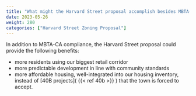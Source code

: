 ```yaml
---
title: "What might the Harvard Street proposal accomplish besides MBTA-CA compliance?"
date: 2023-05-26
weight: 280
categories: ["Harvard Street Zoning Proposal"]
---
```

In addition to MBTA-CA compliance, the Harvard Street proposal could provide the following benefits:
- more residents using our biggest retail corridor
- more predictable development in line with community standards
- more affordable housing, well-integrated into our housing inventory, instead of [40B projects]( {{< ref 40b >}} ) that the town is forced to accept.
